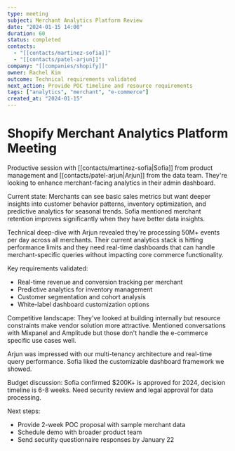 ```yaml
---
type: meeting
subject: Merchant Analytics Platform Review
date: "2024-01-15 14:00"
duration: 60
status: completed
contacts:
  - "[[contacts/martinez-sofia]]"
  - "[[contacts/patel-arjun]]"
company: "[[companies/shopify]]"
owner: Rachel Kim
outcome: Technical requirements validated
next_action: Provide POC timeline and resource requirements
tags: ["analytics", "merchant", "e-commerce"]
created_at: "2024-01-15"
---
```


# Shopify Merchant Analytics Platform Meeting

Productive session with [[contacts/martinez-sofia|Sofia]] from product management and [[contacts/patel-arjun|Arjun]] from the data team. They're looking to enhance merchant-facing analytics in their admin dashboard.

Current state: Merchants can see basic sales metrics but want deeper insights into customer behavior patterns, inventory optimization, and predictive analytics for seasonal trends. Sofia mentioned merchant retention improves significantly when they have better data insights.

Technical deep-dive with Arjun revealed they're processing 50M+ events per day across all merchants. Their current analytics stack is hitting performance limits and they need real-time dashboards that can handle merchant-specific queries without impacting core commerce functionality.

Key requirements validated:
- Real-time revenue and conversion tracking per merchant
- Predictive analytics for inventory management 
- Customer segmentation and cohort analysis
- White-label dashboard customization options

Competitive landscape: They've looked at building internally but resource constraints make vendor solution more attractive. Mentioned conversations with Mixpanel and Amplitude but those don't handle the e-commerce specific use cases well.

Arjun was impressed with our multi-tenancy architecture and real-time query performance. Sofia liked the customizable dashboard framework we showed.

Budget discussion: Sofia confirmed $200K+ is approved for 2024, decision timeline is 6-8 weeks. Need security review and legal approval for data processing.

Next steps:
- Provide 2-week POC proposal with sample merchant data
- Schedule demo with broader product team
- Send security questionnaire responses by January 22